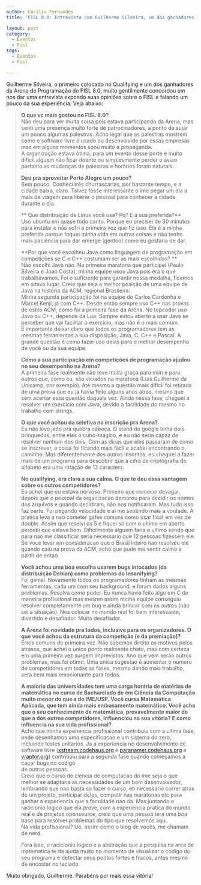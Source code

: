 ```yaml
---
author: Cecilia Fernandes
title: 'FISL 8.0: Entrevista com Guilherme Silveira, um dos ganhadores da Arena'

layout: post
category:
  - Eventos
  - Fisl
tags:
  - Eventos
  - Fisl

---
```

Guilherme Silveira, o primeiro colocado no Qualifying e um dos ganhadores da Arena de Programação do FISL 8.0, muito gentilmente concordou em nos dar uma entrevista expondo suas opiniões sobre o FISL e falando um pouco da sua experiência. Veja abaixo:

> **O que vc mais gostou no FISL 8.0?**  
> Não deu para ver muita coisa pois estava participando da Arena, mas senti uma presença muito forte de patrocinadores, a ponto de sujar um pouco algumas palestras. Acho legal que as palestras mostrem como o software livre é usado ou desenvolvido por essas empresas mas em alguns momentos soou muito a propaganda.  
> A organização estava ótima, para um evento desse porte é muito dificil alguem não ficar doente ou simplesmente perder o aviao portanto as mudanças de palestras e horários foram naturais.
> 
> **Deu pra aproveitar Porto Alegre um pouco?**  
> Bem pouco. Conheci três churrascarias, por bastante tempo, e a cidade baixa, claro. Talvez fosse interessante o ime pegar um dia a mais de viagem para liberar o pessoal para conhecer a cidade durante o dia.
> 
> ** Que distribuição de Linux você usa? Pq? E a sua preferida?**  
> Uso ubuntu em quase todo canto. Porque eu precisei de 30 minutos para instalar e não sofri a primeira vez que fiz isso. Ela é a minha preferida porque foquei minha vida em outras coisas e não tenho mais paciência para dar emerge (gentoo) como eu gostaria de dar.
> 
> **Por que você escolheu Java como linguagem de programação em competições se C e C++ costumam ser as mais escolhidas? **  
> Não escolhi Java não. Na primeira maratona que participei (Paulo Silveira e Joao Costa), minha equipe usou Java pois era o que trabalhávamos. Foi o suficiente para garantir nossa medalha, ficamos em oitavo lugar. Creio que seja a melhor posição de uma equipe de Java na história da ACM, regional Brasileira.  
> Minha segunda participação foi na equipe do Carlos Cardonha e Marcel Kenji, já com C++. Desde então sempre uso C++ nas provas de estilo ACM, como foi a primeira fase da Arena. No topcoder uso Java ou C++, depende da Lua. Sempre estou aberto a usar Java se perceber que vai facilitar o exercício, mas não é o mais comum.  
> É importante deixar claro que todos os programadores tem as mesmas ferramentas a sua disposição, Java, C, C++ e Pascal. A grande questão é como fazer uso delas para o melhor desempenho de você ou da sua equipe.
> 
> **Como a sua participação em competições de programação ajudou no seu desempenho na Arena?**  
> A primeira fase realmente não teve muita graça para mim e para outros que, como eu, são viciados na maratona (Luís Guilherme da Unicamp, por exemplo). Até mesmo a questão mais difícil foi retirada de uma prova que eu já havia feito alguns anos atrás, mesmo que sem acertar essa questão daquela vez. Ainda nessa fase, cheguei a resolver um exercício com Java, devido a facilidade do mesmo no trabalho com strings.
> 
> **O que você achou da seletiva na inscrição pra Arena?**  
> Eu não levo jeito pra quebra cabeça. O stand do google tinha dois brinquedos, entre eles o cubo-mágico, e eu não seria capaz de resolver nenhum dos dois. Com as dicas que eles passaram de como se inscrever, a coisa foi ficando mais fácil e acabei encontrando o caminho. Mas diferentemente dos outros inscritos, eu cheguei a fazer mais de um programa para descobrir que a cifra de criptografia do alfabeto era uma rotação de 13 caracters.
> 
> **No qualifying, era clara a sua calma. O que te deu essa vantagem sobre os outros competidores?**  
> Eu achei que eu estava nervoso. Primeiro que comecei devagar, depois que o pessoal da organizacao demorou para decidir os nomes dos arquivos e quando decidiram, não nos notificaram. Mas tudo isso faz parte. Fui pegando velocidade e ai me sentindo mais a vontade. A pratica leva a nao cometer gafes comuns como usar float em vez de double. Assim que resolvi os 5 e fiquei só com o ultimo em aberto percebi que estava bem. Dificilmente alguem faria o ultimo sendo que para nao me classificar seria necessario que 12 pessoas fizessem ele. Se voce levar em consideracao que o Brasil inteiro nao resolveu ele quando caiu na prova da ACM, acho que pude me sentir calmo a partir de entao.
> 
> **Você achou uma boa escolha usarem bugs intocados (da distribuição Debian) como problemas do Insanifying?**  
> Foi genial. Novamente todos os programadores tinham as mesmas ferramentas, cada um com seu background, e foram dados alguns problemas. Resolva como puder. Eu nunca havia feito algo em C de maneira profissional mas mesmo assim minha equipe conseguiu resolver completamente um bug e ainda brincar com os outros (não sei a situação). Nos colocar no mundo real foi bem interessante, divertido e desafiador. Muito desafiador.
> 
> **A Arena foi novidade pra todos, inclusive para os organizadores. O que você achou da estrutura da competição (e da premiação)?**  
> Erros comuns de primeira vez. Não sabemos direito os motivos pelos atrasos, que achei o unico ponto realmente chato, mas com certeza em uma primeira vez surgem imprevistos. Ano que vem serão outros problemas, mas foi otimo. Uma unica sugestao é aumentar o numero de competidores em todas as fases, mesmo dando mais trabalho, sera bem mais emocionante para todos.
> 
> **A maioria das universidades tem uma carga horária de matérias de matemática no curso de Bacharelado de em Ciência da Computação muito menor do que a do IME/USP. Você cursa Matemática Aplicada, que tem ainda mais embasamento matemático. Você acha que o seu conhecimento de matemática, provavelmente maior do que a dos outros competidores, influenciou na sua vitória? E como influencia na sua vida profissional?**  
> Acho que minha experiencia profissional contribuiu com a ultima fase, onde desenhamos uma especificacao e um sistema do zero, incluindo testes unitarios. Ja a experiencia no desenvolvimento de software livre ([xstream.codehaus.org][1] e [paranamer.codehaus.org][2] e [vraptor.org][3]) contribuiu para a segunda fase quando começamos a caçar bugs no codigo  
> de outras pessoas.  
> Creio que o curso de ciencia de computacao do ime seja o que melhor se adaptaria as necessidades de um bom desenvolvedor, lembrando que nao basta so fazer o curso, eh necessario correr atras de um projeto, participar deles, competir nas maratonas etc para ganhar a experiencia que a faculdade nao da. Mas juntando o racicionio logico que ela prove, com a experiencia pratica do mundo real e de projetos opensource, creio que uma pessoa tera uma boa base para resolver problemas do tipo que resolvemos aqui.  
> Na vida profissional? Ué, assim como o blog de vocês, me chamam de nerd.
> 
> Fora isso, o racicionio logico e a abstração que a pesquisa na area de matematica te da ajuda muito no momento de visualizar o codigo do seu programa e detectar seus pontos fortes e fracos, antes mesmo de encostar no teclado.

Muito obrigado, Guilherme. Parabéns por mais essa vitória! 














 [1]: http://xstream.codehaus.org/
 [2]: http://paranamer.codehaus.org/
 [3]: http://vraptor.org/





